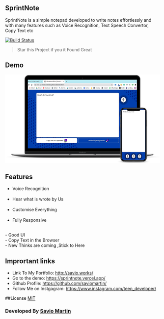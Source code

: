 ## SprintNote

SprintNote is a simple notepad developed to write notes effortlessly and with many features such as Voice Recognition, Text Speech Convertor, Copy Text etc

[![Build Status](https://travis-ci.org/joemccann/dillinger.svg?branch=master)](http://savio.works/)

> Star this Project if you it Found Great

## Demo
<img src="img/flex.png">

## Features

  - Voice Recognition<br>
    <br>
  - Hear what is wrote by Us<br>
    <br>
  - Customise Everything<br>
    <br>
  - Fully Responsive
  <br>
  - Good UI
  <br>
  - Copy Text in the Browser
  <br>
  - New Thinks are coming ,Stick to Here

## Imprortant links
- Link To My Portfolio: http://savio.works/
- Go to the demo: https://sprintnote.vercel.app/
- Github Profile: https://github.com/saviomartin/
- Follow Me on Instgagram: https://www.instagram.com/teen_developer/

##License
<a href="https://github.com/saviomartin/sprintnote/blob/master/LICENSE.txt">MIT</a>

### Developed By <a href="https://www.instagram.com/teen_developer/">Savio Martin</a>
